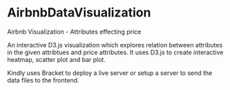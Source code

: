 # AirbnbDataVisualization
Airbnb Visualization - Attributes effecting price

An interactive D3.js visualization which explores relation between attributes in the given attribtues and price attributes. It uses D3.js to create interactive heatmap, scatter plot and bar plot. 

Kindly uses Bracket to deploy a live server or setup a server to send the data files to the frontend.

